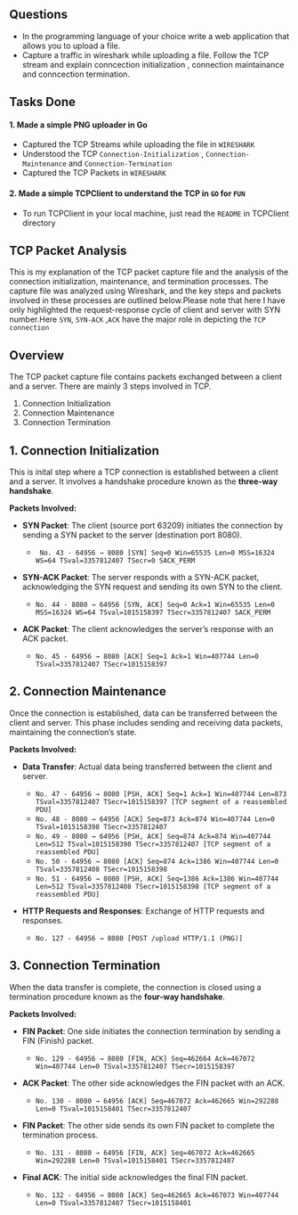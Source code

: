 ## Questions
- In the programming language of your choice write a web application that allows you to upload a file.
- Capture a traffic in wireshark while uploading a file. Follow the TCP stream and explain conncection initialization , connection maintainance and conncection termination.

## Tasks Done
#### 1. Made a simple PNG uploader in Go
- Captured the TCP Streams while uploading the file in `WIRESHARK`
- Understood the TCP `Connection-Initialization` , `Connection-Maintenance` and `Connection-Termination`
- Captured the TCP Packets in `WIRESHARK`
      
#### 2. Made a simple TCPClient to understand the TCP in `GO` for `FUN`
- To run TCPClient in your local machine, just read the `README` in TCPClient directory

## TCP Packet Analysis

This is my explanation of the TCP packet capture file and the analysis of the connection initialization, maintenance, and termination processes. The capture file was analyzed using Wireshark, and the key steps and packets involved in these processes are outlined below.Please note that here I have only highlighted the request-response cycle of client and server with SYN number.Here `SYN`, `SYN-ACK` ,`ACK` have the major role in depicting the `TCP connection`
## Overview

The TCP packet capture file contains packets exchanged between a client and a server. There are mainly 3 steps involved
in TCP.
1. Connection Initialization
2. Connection Maintenance
3. Connection Termination

## 1. Connection Initialization

This is inital step where a TCP connection is established between a client and a server. It involves a handshake procedure known as the **three-way handshake**.

**Packets Involved:**
- **SYN Packet**: The client (source port 63209) initiates the connection by sending a SYN packet to the server (destination port 8080).
  - ` No. 43 - 64956 → 8080 [SYN] Seq=0 Win=65535 Len=0 MSS=16324 WS=64 TSval=3357812407 TSecr=0 SACK_PERM`

- **SYN-ACK Packet**: The server responds with a SYN-ACK packet, acknowledging the SYN request and sending its own SYN to the client.
  - `No. 44 - 8080 → 64956 [SYN, ACK] Seq=0 Ack=1 Win=65535 Len=0 MSS=16324 WS=64 TSval=1015158397 TSecr=3357812407 SACK_PERM`

- **ACK Packet**: The client acknowledges the server’s response with an ACK packet.
  - `No. 45 - 64956 → 8080 [ACK] Seq=1 Ack=1 Win=407744 Len=0 TSval=3357812407 TSecr=1015158397`

## 2. Connection Maintenance

Once the connection is established, data can be transferred between the client and server. This phase includes sending and receiving data packets, maintaining the connection’s state.

**Packets Involved:**
- **Data Transfer**: Actual data being transferred between the client and server.
  - `No. 47 - 64956 → 8080 [PSH, ACK] Seq=1 Ack=1 Win=407744 Len=873 TSval=3357812407 TSecr=1015158397 [TCP segment of a reassembled PDU]`
  - `No. 48 - 8080 → 64956 [ACK] Seq=873 Ack=874 Win=407744 Len=0 TSval=1015158398 TSecr=3357812407`
  - `No. 49 - 8080 → 64956 [PSH, ACK] Seq=874 Ack=874 Win=407744 Len=512 TSval=1015158398 TSecr=3357812407 [TCP segment of a reassembled PDU]`
  - `No. 50 - 64956 → 8080 [ACK] Seq=874 Ack=1386 Win=407744 Len=0 TSval=3357812408 TSecr=1015158398`
  - `No. 51 - 64956 → 8080 [PSH, ACK] Seq=1386 Ack=1386 Win=407744 Len=512 TSval=3357812408 TSecr=1015158398 [TCP segment of a reassembled PDU]`

- **HTTP Requests and Responses**: Exchange of HTTP requests and responses.
  - `No. 127 - 64956 → 8080 [POST /upload HTTP/1.1 (PNG)]`

## 3. Connection Termination

When the data transfer is complete, the connection is closed  using a termination procedure known as the **four-way handshake**.

**Packets Involved:**
- **FIN Packet**: One side initiates the connection termination by sending a FIN (Finish) packet.
  - `No. 129 - 64956 → 8080 [FIN, ACK] Seq=462664 Ack=467072 Win=407744 Len=0 TSval=3357812407 TSecr=1015158397`

- **ACK Packet**: The other side acknowledges the FIN packet with an ACK.
  - `No. 130 - 8080 → 64956 [ACK] Seq=467072 Ack=462665 Win=292288 Len=0 TSval=1015158401 TSecr=3357812407`

- **FIN Packet**: The other side sends its own FIN packet to complete the termination process.
  - `No. 131 - 8080 → 64956 [FIN, ACK] Seq=467072 Ack=462665 Win=292288 Len=0 TSval=1015158401 TSecr=3357812407`

- **Final ACK**: The initial side acknowledges the final FIN packet.
  - `No. 132 - 64956 → 8080 [ACK] Seq=462665 Ack=467073 Win=407744 Len=0 TSval=3357812407 TSecr=1015158401`

      

 

